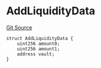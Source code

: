 # AddLiquidityData
[Git Source](https://github.com/ArrakisFinance/arrakis-modular/blob/4485c572ded3a830c181fa38ceaac13efe8eb7f1/src/structs/SPrivateRouter.sol)


```solidity
struct AddLiquidityData {
    uint256 amount0;
    uint256 amount1;
    address vault;
}
```

